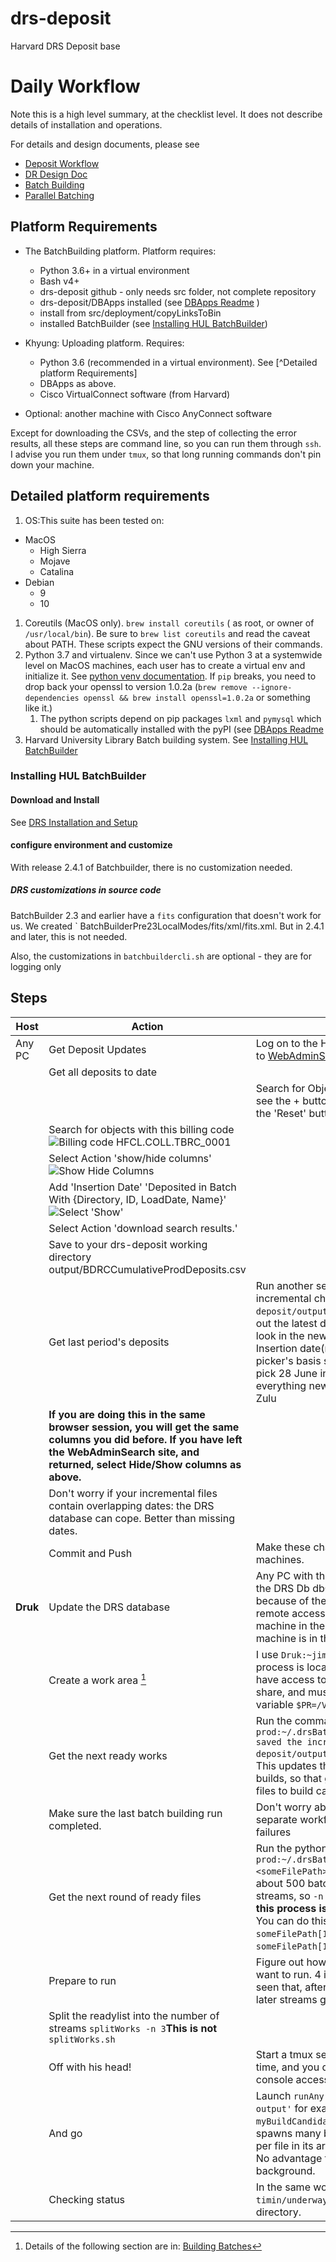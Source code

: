 # drs-deposit

Harvard DRS Deposit base

# Daily Workflow

Note this is a high level summary, at the checklist level. It does not describe details of installation and operations.

For details and design documents, please see

* [Deposit Workflow](src/DepositWorkflow.md)
* [DR Design Doc](./src/DRDesignOverview.md)
* [Batch Building](./src/BatchBuilding.md)
* [Parallel Batching](./src/parallelBatching.md)

## Platform Requirements

+ The BatchBuilding platform. Platform requires:
    - Python 3.6+ in a virtual environment
    - Bash v4+
    - drs-deposit github - only needs src folder, not complete repository
    - drs-deposit/DBApps installed (see [DBApps Readme](DBapps/README.md) )
    - install from src/deployment/copyLinksToBin
    - installed BatchBuilder (see [Installing HUL BatchBuilder](#installing-hul-batchbuilder))

+ Khyung: Uploading platform. Requires:
    - Python 3.6 (recommended in a virtual environment). See [^Detailed platform Requirements]
    - DBApps as above.
    - Cisco VirtualConnect software (from Harvard)
+ Optional: another machine with Cisco AnyConnect software

Except for downloading the CSVs, and the step of collecting the error results, all these steps are command line, so you
can run them through `ssh`. I advise you run them under `tmux`, so that long running commands don't pin down your
machine.

## Detailed platform requirements

1. OS:This suite has been tested on:

- MacOS
    - High Sierra
    - Mojave
    - Catalina
- Debian
    - 9
    - 10

1. Coreutils (MacOS only).  `brew install coreutils` ( as root, or owner of `/usr/local/bin`). Be sure
   to `brew list coreutils` and read the caveat about PATH. These scripts expect the GNU versions of their commands.
1. Python 3.7 and virtualenv. Since we can't use Python 3 at a systemwide level on MacOS machines, each user has to
   create a virtual env and initialize it. See [python venv documentation](https://docs.python.org/3/library/venv.html).
   If `pip` breaks, you need to drop back your openssl to version
   1.0.2a (`brew remove --ignore-dependencies openssl && brew install openssl=1.0.2a` or something like it.)
    1. The python scripts depend on pip packages `lxml` and `pymysql` which should be automatically installed with the
       pyPI (see [DBApps Readme](DBApps/README.md)
1. Harvard University Library Batch building system. See [Installing HUL BatchBuilder](#installing-hul-batchbuilder)

### Installing HUL BatchBuilder

#### Download and Install

See [DRS Installation and Setup](https://wiki.harvard.edu/confluence/display/LibraryStaffDoc/1.+Installation+and+Setup)

#### configure environment and customize
With release 2.4.1 of Batchbuilder, there is no customization needed.

##### DRS customizations in source code

BatchBuilder 2.3 and earlier have a `fits` configuration that doesn't work for us. We created `
BatchBuilderPre23LocalModes/fits/xml/fits.xml. But in 2.4.1 and later, this is not needed.

Also, the customizations in `batchbuildercli.sh` are optional - they are for logging only

## Steps

| Host     | Action                                                                                                                                                                                          | Comments                                                                                                                                                                                                                                                                                                                                                                                       |
|----------|-------------------------------------------------------------------------------------------------------------------------------------------------------------------------------------------------|------------------------------------------------------------------------------------------------------------------------------------------------------------------------------------------------------------------------------------------------------------------------------------------------------------------------------------------------------------------------------------------------|
| Any PC   | Get Deposit Updates                                                                                                                                                                             | Log on to the Harvard VPN. Point a browser to [WebAdminSearch][68fcc779]                                                                                                                                                                                                                                                                                                                       |
|          | Get all deposits to date                                                                                                                                                                        |                                                                                                                                                                                                                                                                                                                                                                                                |
|          |                                                                                                                                                                                                 | Search for Objects. In the URL, if you don't see the + button (![The Plus button](images/2018/06/the-plus-button.png)) Click the 'Reset' button                                                                                                                                                                                                                                                | |     
|          | Search for objects with this billing code ![Billing code HFCL.COLL.TBRC_0001](images/2018/06/billing-code-hfcl-coll-tbrc-0001.png)                                                              |                                                                                                                                                                                                                                                                                                                                                                                                |
|          | Select  Action 'show/hide columns' ![Show Hide Columns](images/2018/06/show-hide-columns.png)                                                                                                   |                                                                                                                                                                                                                                                                                                                                                                                                |
|          | Add 'Insertion Date' 'Deposited in Batch With {Directory, ID, LoadDate, Name}' ![Select 'Show'](images/2018/06/select-show.png)                                                                 |                                                                                                                                                                                                                                                                                                                                                                                                |
|          | Select Action 'download search results.'                                                                                                                                                        |
|          | Save to your drs-deposit working directory output/BDRCCumulativeProdDeposits.csv                                                                                                                |
|          | Get last period's deposits                                                                                                                                                                      | Run another search, looking for only the incremental change. See `~/drs-deposit/output/DepositUpdates` and figure out the latest deposit date You will have to look in the newest file to look at the latest Insertion date(not _createDate_). The date picker's basis starts at midnight, so if you pick 28 June in the calendar, you are getting everything newer than 28 June 00:00:00 Zulu |
|          | **If you are doing this in the same browser session, you will get the same columns you did before. If you have left the WebAdminSearch site, and returned, select Hide/Show columns as above.** |
|          | Don't worry if your incremental files contain overlapping dates: the DRS database can cope. Better than missing dates.                                                                          |
|          | Commit and Push                                                                                                                                                                                 | Make these changes available to other machines.                                                                                                                                                                                                                                                                                                                                                |  
| **Druk** | Update the DRS database                                                                                                                                                                         | Any PC with the Python library installed, and the DRS Db dbConfig files, could do this, but because of the DRS database restrictions on remote access, this is best done on a machine in the BDRC network. If that machine is in the HUL VPN, that also works.                                                                                                                                 |  
|          | Create a work area [^b4db8524]                                                                                                                                                                  | I use `Druk:~jimk/runs/prod/yyyy/mm/dd`  The process is location independent, but must have access to the `Khyung:DRS_Staging` share, and must declare an environment variable `$PR=/Volumes/DRS_Staging/DRS/prod`                                                                                                                                                                             |
|          | Get the next ready works                                                                                                                                                                        | Run the command `DRSUpdate -d prod:~/.drsBatch.dbConfig <location you saved the incremental file ...drs-deposit/output/DailyUpdates/whatveverfile`. This updates the database with the latest builds, so that getting the next tranche of files to build can proceed.                                                                                                                          |
|          | Make sure the last batch building run completed.                                                                                                                                                | Don't worry about failures. There's a separate workflow coming for batchBuild failures                                                                                                                                                                                                                                                                                                         |
|          | Get the next round of ready files                                                                                                                                                               | Run the python script `getReadyWorks -d prod:~/.drsBatch.dbConfig -n <someNumber> <someFilePath>`  It turns out we can build about 500 batches in a day, using three streams, so `-n 500` is reasonable. **Warning: this process is slow, and is a memory pig.** You can do this serially to `-n 100 someFilePath[1...n]` and then cat `someFilePath[1..n]` together.                          |
|          | Prepare to run                                                                                                                                                                                  | Figure out how many parallel executions you want to run. 4 is a useful upper limit (we've seen that, after 3 parallels, the 4th, 5th, and later streams get starved for CPU)                                                                                                                                                                                                                   |
|          | Split the readylist into the number of streams  `splitWorks -n 3`**This is not** `splitWorks.sh`                                                                                                |                                                                                                                                                                                                                                                                                                                                                                                                | 
|          | Off with his head!                                                                                                                                                                              | Start a tmux session. This runs for a long time, and you dont want to depend on your console access.                                                                                                                                                                                                                                                                                           |
|          | And go                                                                                                                                                                                          | Launch `runAny.sh filespecOfYourSplitWorks output'` for example: `runAny.sh myBuildCandidates[1-3].txt` `runAny.sh` spawns many background processes (one per file in its arguments list), and then exits. No advantage to running it in the background.                                                                                                                                       |
|          | Checking status                                                                                                                                                                                 | In the same working directory, examine the `timin/underway` and `timing/finishedRuns` directory.                                                                                                                                                                                                                                                                                               |

[68fcc779]: http://nrs.harvard.edu/urn-3:hul:drs2-admin "Harvard Web Admin Search"
[^b4db8524]: Details of the following section are in: [Building Batches][65e185e8]

[65e185e8]: ./src/BatchBuilding.md "Building Batches"

